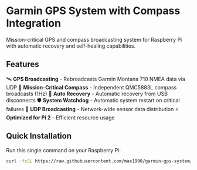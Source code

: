 # Garmin GPS System with Compass Integration

Mission-critical GPS and compass broadcasting system for Raspberry Pi with automatic recovery and self-healing capabilities.

## Features

🛰️ **GPS Broadcasting** - Rebroadcasts Garmin Montana 710 NMEA data via UDP
🧭 **Mission-Critical Compass** - Independent QMC5883L compass broadcasts (1Hz)
🔄 **Auto Recovery** - Automatic recovery from USB disconnects
🛡️ **System Watchdog** - Automatic system restart on critical failures
📡 **UDP Broadcasting** - Network-wide sensor data distribution
⚡ **Optimized for Pi 2** - Efficient resource usage

## Quick Installation

Run this single command on your Raspberry Pi:

```bash
curl -fsSL https://raw.githubusercontent.com/max1990/garmin-gps-system/main/install.sh | sudo bash
